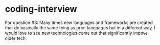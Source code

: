 # coding-interview
For question #3: Many times new languages and frameworks are created that do basically the same thing as prior languages but in a different way.
I would love to see new technologies come out that significantly impove older tech. 
